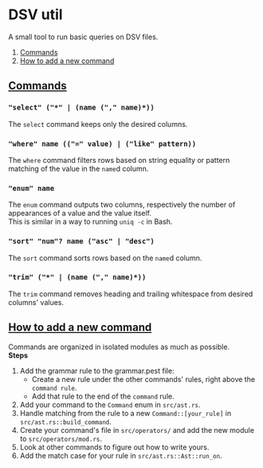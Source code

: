 # DSV util

A small tool to run basic queries on DSV files.

1. [Commands](#commands)
2. [How to add a new command](#how_to_add_a_new_command)

## [Commands](#dsv_util)

### `"select" ("*" | (name ("," name)*))`

The `select` command keeps only the desired columns.

### `"where" name (("=" value) | ("like" pattern))`

The `where` command filters rows based on string equality or pattern matching of the value in the `name`d column.

### `"enum" name`

The `enum` command outputs two columns, respectively the number of appearances of a value and the value itself.  
This is similar in a way to running `uniq -c` in Bash.

### `"sort" "num"? name ("asc" | "desc")`

The `sort` command sorts rows based on the `name`d column.

### `"trim" ("*" | (name ("," name)*))`

The `trim` command removes heading and trailing whitespace from desired columns' values.

## [How to add a new command](#dsv_util)

Commands are organized in isolated modules as much as possible.  
**Steps**
1. Add the grammar rule to the grammar.pest file:
   - Create a new rule under the other commands' rules, right above the `command rule`.
   - Add that rule to the end of the `command` rule.
2. Add your command to the `Command` enum in `src/ast.rs`.
3. Handle matching from the rule to a new `Command::[your_rule]` in `src/ast.rs::build_command`.
4. Create your command's file in `src/operators/` and add the new module to `src/operators/mod.rs`.
5. Look at other commands to figure out how to write yours.
6. Add the match case for your rule in `src/ast.rs::Ast::run_on`.
